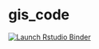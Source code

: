 # gis_code

  <!-- badges: start -->
  [![Launch Rstudio Binder](http://mybinder.org/badge_logo.svg)](https://mybinder.org/v2/gh/AnniHuo/gis_code/main?urlpath=rstudio)
  <!-- badges: end -->